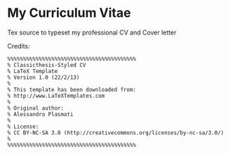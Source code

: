 # My Curriculum Vitae

Tex source to typeset my professional CV and Cover letter

Credits:

    %%%%%%%%%%%%%%%%%%%%%%%%%%%%%%%%%%%%%%%%%
    % Classicthesis-Styled CV
    % LaTeX Template
    % Version 1.0 (22/2/13)
    %
    % This template has been downloaded from:
    % http://www.LaTeXTemplates.com
    %
    % Original author:
    % Alessandro Plasmati
    %
    % License:
    % CC BY-NC-SA 3.0 (http://creativecommons.org/licenses/by-nc-sa/3.0/)
    %
    %%%%%%%%%%%%%%%%%%%%%%%%%%%%%%%%%%%%%%%%%

